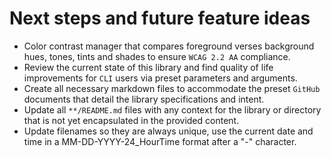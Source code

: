 # Next steps and future feature ideas

- Color contrast manager that compares foreground verses background hues, tones, tints and shades to ensure `WCAG 2.2 AA` compliance.
- Review the current state of this library and find quality of life improvements for `CLI` users via preset parameters and arguments.
- Create all necessary markdown files to accommodate the preset `GitHub` documents that detail the library specifications and intent.
- Update all `**/README.md` files with any context for the library or directory that is not yet encapsulated in the provided content.
- Update filenames so they are always unique, use the current date and time in a MM-DD-YYYY-24_HourTime format after a "-" character.
